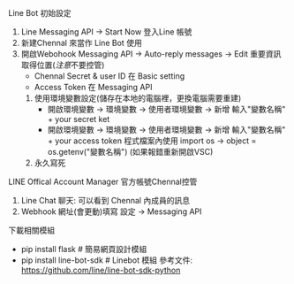 Line Bot 初始設定
1. Line Messaging API -> Start Now 登入Line 帳號
2. 新建Chennal 來當作 Line Bot 使用
3. 開啟Webohook  Messaging API -> Auto-reply messages -> Edit 
重要資訊取得位置(*注意*不要控管)
   * Chennal Secret & user ID 在 Basic setting
   * Access Token 在 Messaging API
   1. 使用環境變數設定(儲存在本地的電腦裡，更換電腦需要重建)
       * 開啟環境變數 -> 環境變數 -> 使用者環境變數 -> 新增 輸入"變數名稱" + your secret ket
       * 開啟環境變數 -> 環境變數 -> 使用者環境變數 -> 新增 輸入"變數名稱" + your access token
        程式檔案內使用 import os -> object = os.getenv("變數名稱")
        (如果報錯重新開啟VSC)
   2. 永久寫死

LINE Offical Account Manager 官方帳號Chennal控管
1. Line Chat 聊天: 可以看到 Chennal 內成員的訊息
2. Webhook 網址(會更動)填寫  設定 -> Messaging API

下載相關模組
* pip install flask  # 簡易網頁設計模組
* pip install line-bot-sdk # Linebot 模組
參考文件: https://github.com/line/line-bot-sdk-python
